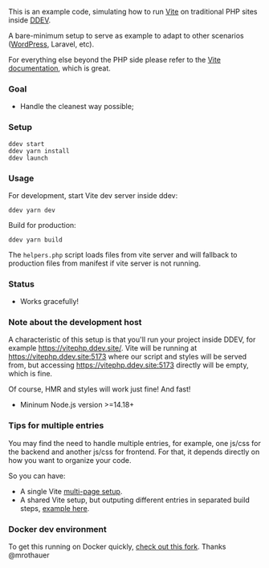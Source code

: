 This is an example code, simulating how to run [Vite](https://github.com/vitejs/vite) on traditional PHP sites inside [DDEV](https://ddev.com/).

A bare-minimum setup to serve as example to adapt to other scenarios ([WordPress](https://github.com/wp-bond/boilerplate/tree/master/app/themes/boilerplate), Laravel, etc).

For everything else beyond the PHP side please refer to the [Vite documentation](https://vitejs.dev), which is great. 

### Goal

- Handle the cleanest way possible;

### Setup

```
ddev start
ddev yarn install
ddev launch
```

### Usage 

For development, start Vite dev server inside ddev:

	ddev yarn dev

Build for production:

	ddev yarn build

The `helpers.php` script loads files from vite server and will fallback to production files from manifest if vite server is not running.

### Status

- Works gracefully!

### Note about the development host

A characteristic of this setup is that you'll run your project inside DDEV, for example https://vitephp.ddev.site/. Vite will be running at https://vitephp.ddev.site:5173 where our script and styles will be served from, but accessing https://vitephp.ddev.site:5173 directly will be empty, which is fine.

Of course, HMR and styles will work just fine! And fast!

- Mininum Node.js version >=14.18+

### Tips for multiple entries

You may find the need to handle multiple entries, for example, one js/css for the backend and another js/css for frontend. For that, it depends directly on how you want to organize your code.

So you can have:

- A single Vite [multi-page setup](https://vitejs.dev/guide/build.html#multi-page-app).
- A shared Vite setup, but outputing different entries in separated build steps, [example here](https://github.com/wp-bond/boilerplate/blob/master/themes/boilerplate/package.json).

### Docker dev environment
To get this running on Docker quickly, [check out this fork](https://github.com/mrothauer/vite-php-setup). Thanks @mrothauer
